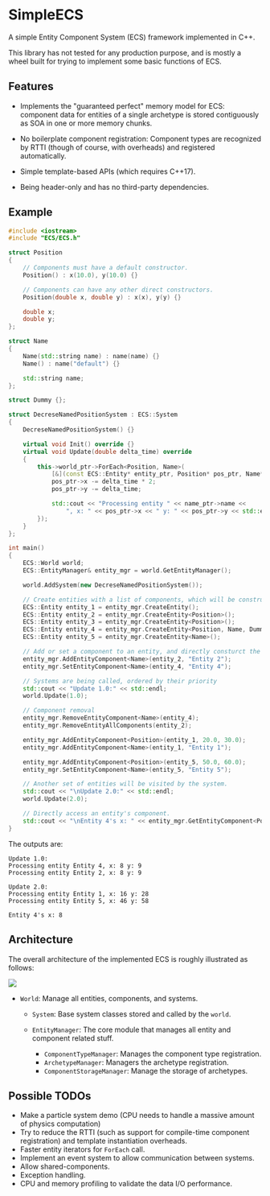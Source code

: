 # SimpleECS

A simple Entity Component System (ECS) framework implemented in C++. 

This library has not tested for any production purpose, and is mostly a wheel built for trying to implement some basic functions of ECS.

## Features

* Implements the "guaranteed perfect" memory model for ECS: component data for entities of a single archetype is stored contiguously as SOA in one or more memory chunks. 

* No boilerplate component registration: Component types are recognized by RTTI (though of course, with overheads) and registered automatically.
* Simple template-based APIs (which requires C++17).

* Being header-only and has no third-party dependencies.

## Example

```c++
#include <iostream>
#include "ECS/ECS.h"

struct Position
{
	// Components must have a default constructor.
	Position() : x(10.0), y(10.0) {}

	// Components can have any other direct constructors.
	Position(double x, double y) : x(x), y(y) {}

	double x;
	double y;
};

struct Name
{
	Name(std::string name) : name(name) {}
	Name() : name("default") {}

	std::string name;
};

struct Dummy {};

struct DecreseNamedPositionSystem : ECS::System
{
	DecreseNamedPositionSystem() {}

	virtual void Init() override {}
	virtual void Update(double delta_time) override
	{
		this->world_ptr->ForEach<Position, Name>(
			[&](const ECS::Entity* entity_ptr, Position* pos_ptr, Name* name_ptr) -> void {
			pos_ptr->x -= delta_time * 2;
			pos_ptr->y -= delta_time;

			std::cout << "Processing entity " << name_ptr->name <<
				", x: " << pos_ptr->x << " y: " << pos_ptr->y << std::endl;
		});
	}
};

int main()
{
	ECS::World world;
	ECS::EntityManager& entity_mgr = world.GetEntityManager();

	world.AddSystem(new DecreseNamedPositionSystem());

	// Create entities with a list of components, which will be constructed by default.
	ECS::Entity entity_1 = entity_mgr.CreateEntity();
	ECS::Entity entity_2 = entity_mgr.CreateEntity<Position>();
	ECS::Entity entity_3 = entity_mgr.CreateEntity<Position>();
	ECS::Entity entity_4 = entity_mgr.CreateEntity<Position, Name, Dummy>();
	ECS::Entity entity_5 = entity_mgr.CreateEntity<Name>();

	// Add or set a component to an entity, and directly consturct the component with given arguments.
	entity_mgr.AddEntityComponent<Name>(entity_2, "Entity 2");
	entity_mgr.SetEntityComponent<Name>(entity_4, "Entity 4");

	// Systems are being called, ordered by their priority
	std::cout << "Update 1.0:" << std::endl;
	world.Update(1.0);

	// Component removal
	entity_mgr.RemoveEntityComponent<Name>(entity_4);
	entity_mgr.RemoveEntityAllComponents(entity_2);

	entity_mgr.AddEntityComponent<Position>(entity_1, 20.0, 30.0);
	entity_mgr.AddEntityComponent<Name>(entity_1, "Entity 1");

	entity_mgr.AddEntityComponent<Position>(entity_5, 50.0, 60.0);
	entity_mgr.SetEntityComponent<Name>(entity_5, "Entity 5");

	// Another set of entities will be visited by the system.
	std::cout << "\nUpdate 2.0:" << std::endl;
	world.Update(2.0);

	// Directly access an entity's component.
	std::cout << "\nEntity 4's x: " << entity_mgr.GetEntityComponent<Position>(entity_4)->x << std::endl;
}
```

The outputs are:

```text
Update 1.0:
Processing entity Entity 4, x: 8 y: 9
Processing entity Entity 2, x: 8 y: 9

Update 2.0:
Processing entity Entity 1, x: 16 y: 28
Processing entity Entity 5, x: 46 y: 58

Entity 4's x: 8
```

## Architecture

The overall architecture of the implemented ECS is roughly illustrated as follows:

![](https://s3.bmp.ovh/imgs/2022/08/28/6aa829a48ae60c0c.png)

* `World`: Manage all entities, components, and systems.

  * `System`: Base system classes stored and called by the `world`.

  * `EntityManager`: The core module that manages all entity and component related stuff.
    * `ComponentTypeManager`: Manages the component type registration.
    * `ArchetypeManager`: Managers the archetype registration.
    * `ComponentStorageManager`: Manage the storage of archetypes.

## Possible TODOs

* Make a particle system demo (CPU needs to handle a massive amount of physics computation)
* Try to reduce the RTTI (such as support for compile-time component registration) and template instantiation overheads.
* Faster entity iterators for `ForEach` call.
* Implement an event system to allow communication between systems.
* Allow shared-components.
* Exception handling.
* CPU and memory profiling to validate the data I/O performance.